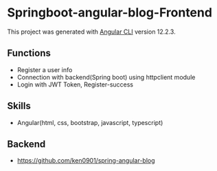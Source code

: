 # Springboot-angular-blog-Frontend

This project was generated with [Angular CLI](https://github.com/angular/angular-cli) version 12.2.3.

## Functions
* Register a user info
* Connection with backend(Spring boot) using httpclient module
* Login with JWT Token, Register-success 

## Skills
* Angular(html, css, bootstrap, javascript, typescript)


## Backend 
* https://github.com/ken0901/spring-angular-blog
